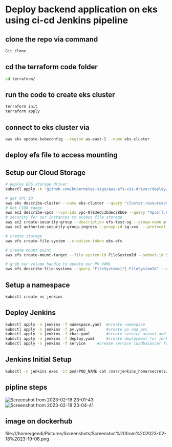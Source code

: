# Deploy backend application on eks using ci-cd Jenkins pipeline
## clone the repo via command 
```bash
Git clone 
```
## cd the terraform code folder
```bash
cd terraform/
```
## run the code to create eks cluster 
```bash
terraform init
terraform apply
```
## connect to eks cluster via 
```bash
aws eks update-kubeconfig --region us-east-1 --name eks-cluster
```
## deploy efs file to access mounting 
## Setup our Cloud Storage
```bash
# deploy EFS storage driver
kubectl apply -k "github.com/kubernetes-sigs/aws-efs-csi-driver/deploy/kubernetes/overlays/stable/?ref=master"

# get VPC ID
aws eks describe-cluster --name eks-cluster --query "cluster.resourcesVpcConfig.vpcId" --output text
# Get CIDR range
aws ec2 describe-vpcs --vpc-ids vpc-0783edc3bdec28b6e --query "Vpcs[].CidrBlock" --output text
# security for our instances to access file storage
aws ec2 create-security-group --description efs-test-sg --group-name efs-sg --vpc-id VPC_ID
aws ec2 authorize-security-group-ingress --group-id sg-xxx  --protocol tcp --port 2049 --cidr VPC_CIDR

# create storage
aws efs create-file-system --creation-token eks-efs

# create mount point 
aws efs create-mount-target --file-system-id FileSystemId --subnet-id SubnetID --security-group GroupID

# grab our volume handle to update our PV YAML
aws efs describe-file-systems --query "FileSystems[*].FileSystemId" --output text
```

## Setup a namespace
```bash
kubectl create ns jenkins
```


## Deploy Jenkins
```bash
kubectl apply -n jenkins -f namespace.yaml  #create namespace
kubectl apply -n jenkins -f pv.yaml         #create pv and pvc 
kubectl apply -n jenkins -f rbac.yaml       #create service acount and binding role  
kubectl apply -n jenkins -f deploy.yaml     #create deployment for jenkins
kubectl apply -n jenkins -f service     #create service loadbalancer for jenkins deployment

```
## Jenkins Initial Setup
```bash
kubectl -n jenkins exec -it pod/POD_NAME cat /var/jenkins_home/secrets/initialAdminPassword
```
## pipline steps
![Screenshot from 2023-02-18 23-01-43](https://user-images.githubusercontent.com/107524115/219899386-13014be7-2c6f-40d4-865a-3fb8f368a548.png)
![Screenshot from 2023-02-18 23-04-41](https://user-images.githubusercontent.com/107524115/219900766-56fbff0c-5dfb-4a27-9b27-0995c5ed2539.png)


## image on dockerhub

 file:///home/gendi/Pictures/Screenshots/Screenshot%20from%202023-02-18%2023-19-06.png



 
